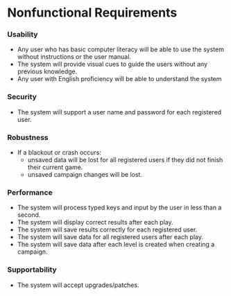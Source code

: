 # Nonfunctional Requirements

### Usability
- Any user who has basic computer literacy will be able to use the system without instructions or the user manual.
- The system will provide visual cues to guide the users without any previous knowledge.
- Any user with English proficiency will be able to understand the system

### Security
- The system will support a user name and password for each registered user.

### Robustness
- If a blackout or crash occurs:
  - unsaved data will be lost for all registered users if they did not finish their current game.
  - unsaved campaign changes will be lost.

### Performance
- The system will process typed keys and input by the user in less than a second.
- The system will display correct results after each play.
- The system will save results correctly for each registered user.
- The system will save data for all registered users after each play.
- The system will save data after each level is created when creating a campaign.

### Supportability
- The system will accept upgrades/patches.
